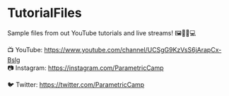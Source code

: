 # TutorialFiles
Sample files from out YouTube tutorials and live streams! 🖼️👨‍🏫💻

📺 YouTube: https://www.youtube.com/channel/UCSgG9KzVsS6jArapCx-Bslg <br> 📷 Instagram: https://instagram.com/ParametricCamp

🐦 Twitter: https://twitter.com/ParametricCamp
